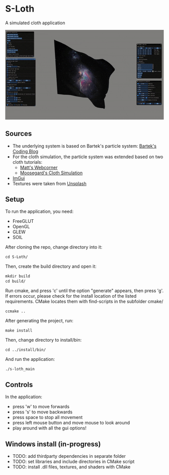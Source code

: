 # S-Loth
A simulated cloth application

![](cloth.gif)

## Sources
* The underlying system is based on Bartek's particle system: [Bartek's Coding Blog](https://www.bfilipek.com/2014/03/three-particle-effects.html)
* For the cloth simulation, the particle system was extended based on two cloth tutorials:
  * [Matt's Webcorner](https://graphics.stanford.edu/~mdfisher/cloth.html)
  * [Moosegard's Cloth Simulation](https://viscomp.alexandra.dk/?p=147)
* [ImGui](https://github.com/ocornut/imgui)
* Textures were taken from [Unsplash](https://unsplash.com)
  
## Setup
To run the application, you need:
* FreeGLUT
* OpenGL
* GLEW
* SOIL

After cloning the repo, change directory into it:
```
cd S-Loth/
```

Then, create the build directory and open it:
```
mkdir build
cd build/
```

Run cmake, and press 'c' until the option "generate" appears, then press 'g'.
If errors occur, please check for the install location of the listed requirements.
CMake locates them with find-scripts in the subfolder cmake/
```
ccmake ..
```

After generating the project, run:
```
make install
```

Then, change directory to install/bin:
```
cd ../install/bin/
```

And run the application:
```
./s-loth_main
```

## Controls
In the application:
* press 'w' to move forwards
* press 's' to move backwards
* press space to stop all movement
* press left mouse button and move mouse to look around
* play around with all the gui options!


## Windows install (in-progress)
* TODO: add thirdparty dependencies in separate folder
* TODO: set libraries and include directories in CMake script
* TODO: install .dll files, textures, and shaders with CMake